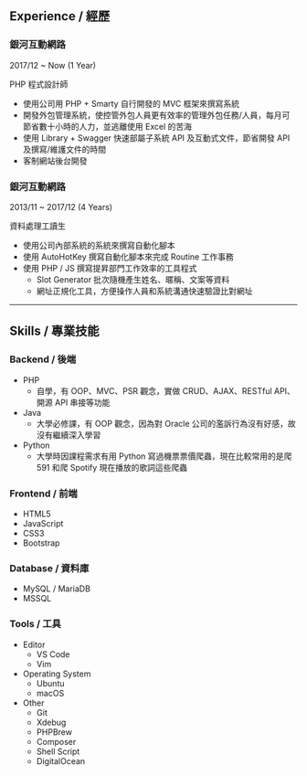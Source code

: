 ## <i class="fas fa-users"></i> Experience / 經歷

### 銀河互動網路

2017/12 ~ Now (1 Year)

PHP 程式設計師

* 使用公司用 PHP + Smarty 自行開發的 MVC 框架來撰寫系統
* 開發外包管理系統，使控管外包人員更有效率的管理外包任務/人員，每月可節省數十小時的人力，並逃離使用 Excel 的苦海
* 使用 Library + Swagger 快速部屬子系統 API 及互動式文件，節省開發 API 及撰寫/維護文件的時間
* 客制網站後台開發

### 銀河互動網路

2013/11 ~ 2017/12 (4 Years)

資料處理工讀生

* 使用公司內部系統的系統來撰寫自動化腳本
* 使用 AutoHotKey 撰寫自動化腳本來完成 Routine 工作事務
* 使用 PHP / JS 撰寫提昇部門工作效率的工具程式
    * Slot Generator 批次隨機產生姓名、暱稱、文案等資料
    * 網址正規化工具，方便操作人員和系統溝通快速驗證比對網址

---

## <i class="fas fa-code"></i> Skills / 專業技能

### Backend / 後端

* PHP
    * 自學，有 OOP、MVC、PSR 觀念，實做 CRUD、AJAX、RESTful API、開源 API 串接等功能
* Java
    * 大學必修課，有 OOP 觀念，因為對 Oracle 公司的濫訴行為沒有好感，故沒有繼續深入學習
* Python
    * 大學時因課程需求有用 Python 寫過機票票價爬蟲，現在比較常用的是爬 591 和爬 Spotify 現在播放的歌詞這些爬蟲

### Frontend / 前端

* HTML5
* JavaScript
* CSS3
* Bootstrap

### Database / 資料庫

* MySQL / MariaDB
* MSSQL

### Tools / 工具

* Editor
    * VS Code
    * Vim
* Operating System
    * Ubuntu
    * macOS
* Other
    * Git
    * Xdebug
    * PHPBrew
    * Composer
    * Shell Script
    * DigitalOcean
